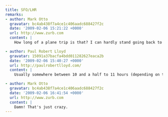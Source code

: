 ```yaml
---
title: SFO/LHR
remarks:
- author: Mark Otto
  gravatar: bc4ab438f7a4ce1c406aadc688427f2c
  date: '2009-02-06 15:21:22 +0000'
  url: http://www.zurb.com
  content: |
    How long of a plane trip is that? I can hardly stand going back to from California to Wisconsin (4 hrs direct, 6 hrs with layover).

- author: Paul Robert Lloyd
  gravatar: 15091a37bacfa4bdd011282627eaca2b
  date: '2009-02-06 15:40:27 +0000'
  url: http://paulrobertlloyd.com/
  content: |
    Usually somewhere between 10 and a half to 11 hours (depending on tail winds etc.) for direct flights. I'm always a bit shocked by this figure, given I usually get it confused with the time difference, which is 8 hours!

- author: Mark Otto
  gravatar: bc4ab438f7a4ce1c406aadc688427f2c
  date: '2009-02-06 16:41:54 +0000'
  url: http://www.zurb.com
  content: |
    Damn! That's just crazy.
---
```


